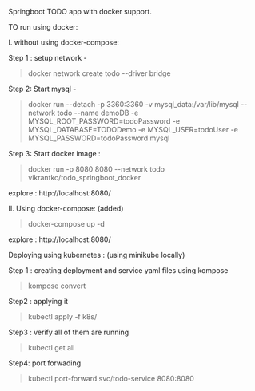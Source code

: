 Springboot TODO app with docker support. 

TO run using docker: 

I. without using docker-compose:

Step 1 : setup network -
> docker network create todo  --driver bridge

Step 2: Start mysql -
> docker run --detach -p 3360:3360 -v mysql_data:/var/lib/mysql --network todo --name demoDB  -e MYSQL_ROOT_PASSWORD=todoPassword -e MYSQL_DATABASE=TODODemo -e MYSQL_USER=todoUser -e MYSQL_PASSWORD=todoPassword mysql

Step 3: Start docker image : 
>docker run -p 8080:8080 --network todo vikrantkc/todo_springboot_docker

explore : http://localhost:8080/

II. Using docker-compose: (added)

> docker-compose up -d

explore : http://localhost:8080/


Deploying using kubernetes : (using minikube locally)


Step 1 : creating deployment and service yaml files using kompose
> kompose convert



Step2 : applying it 
> kubectl apply -f k8s/


Step3 : verify all of them are running
> kubectl get all


Step4: port forwading
> kubectl port-forward svc/todo-service  8080:8080






